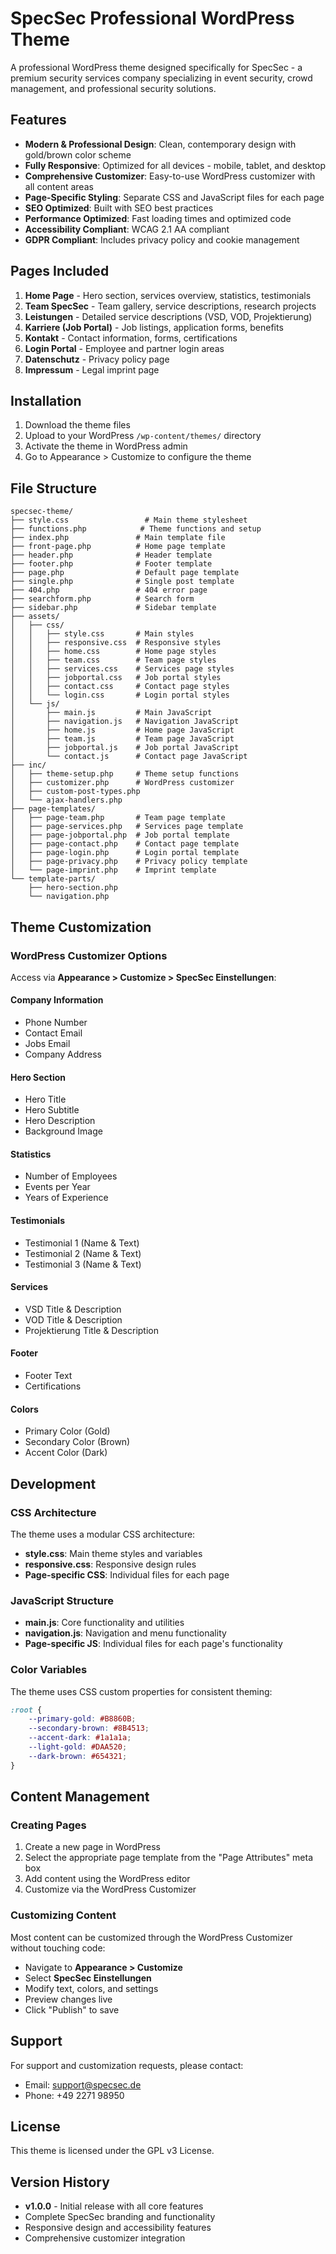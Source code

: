 # SpecSec Professional WordPress Theme

A professional WordPress theme designed specifically for SpecSec - a premium security services company specializing in event security, crowd management, and professional security solutions.

## Features

- **Modern & Professional Design**: Clean, contemporary design with gold/brown color scheme
- **Fully Responsive**: Optimized for all devices - mobile, tablet, and desktop
- **Comprehensive Customizer**: Easy-to-use WordPress customizer with all content areas
- **Page-Specific Styling**: Separate CSS and JavaScript files for each page
- **SEO Optimized**: Built with SEO best practices
- **Performance Optimized**: Fast loading times and optimized code
- **Accessibility Compliant**: WCAG 2.1 AA compliant
- **GDPR Compliant**: Includes privacy policy and cookie management

## Pages Included

1. **Home Page** - Hero section, services overview, statistics, testimonials
2. **Team SpecSec** - Team gallery, service descriptions, research projects
3. **Leistungen** - Detailed service descriptions (VSD, VOD, Projektierung)
4. **Karriere (Job Portal)** - Job listings, application forms, benefits
5. **Kontakt** - Contact information, forms, certifications
6. **Login Portal** - Employee and partner login areas
7. **Datenschutz** - Privacy policy page
8. **Impressum** - Legal imprint page

## Installation

1. Download the theme files
2. Upload to your WordPress `/wp-content/themes/` directory
3. Activate the theme in WordPress admin
4. Go to Appearance > Customize to configure the theme

## File Structure

```
specsec-theme/
├── style.css                 # Main theme stylesheet
├── functions.php            # Theme functions and setup
├── index.php               # Main template file
├── front-page.php          # Home page template
├── header.php              # Header template
├── footer.php              # Footer template
├── page.php                # Default page template
├── single.php              # Single post template
├── 404.php                 # 404 error page
├── searchform.php          # Search form
├── sidebar.php             # Sidebar template
├── assets/
│   ├── css/
│   │   ├── style.css       # Main styles
│   │   ├── responsive.css  # Responsive styles
│   │   ├── home.css        # Home page styles
│   │   ├── team.css        # Team page styles
│   │   ├── services.css    # Services page styles
│   │   ├── jobportal.css   # Job portal styles
│   │   ├── contact.css     # Contact page styles
│   │   └── login.css       # Login portal styles
│   └── js/
│       ├── main.js         # Main JavaScript
│       ├── navigation.js   # Navigation JavaScript
│       ├── home.js         # Home page JavaScript
│       ├── team.js         # Team page JavaScript
│       ├── jobportal.js    # Job portal JavaScript
│       └── contact.js      # Contact page JavaScript
├── inc/
│   ├── theme-setup.php     # Theme setup functions
│   ├── customizer.php      # WordPress customizer
│   ├── custom-post-types.php
│   └── ajax-handlers.php
├── page-templates/
│   ├── page-team.php       # Team page template
│   ├── page-services.php   # Services page template
│   ├── page-jobportal.php  # Job portal template
│   ├── page-contact.php    # Contact page template
│   ├── page-login.php      # Login portal template
│   ├── page-privacy.php    # Privacy policy template
│   └── page-imprint.php    # Imprint template
└── template-parts/
    ├── hero-section.php
    └── navigation.php
```

## Theme Customization

### WordPress Customizer Options

Access via **Appearance > Customize > SpecSec Einstellungen**:

#### Company Information
- Phone Number
- Contact Email
- Jobs Email
- Company Address

#### Hero Section
- Hero Title
- Hero Subtitle
- Hero Description
- Background Image

#### Statistics
- Number of Employees
- Events per Year
- Years of Experience

#### Testimonials
- Testimonial 1 (Name & Text)
- Testimonial 2 (Name & Text)
- Testimonial 3 (Name & Text)

#### Services
- VSD Title & Description
- VOD Title & Description
- Projektierung Title & Description

#### Footer
- Footer Text
- Certifications

#### Colors
- Primary Color (Gold)
- Secondary Color (Brown)
- Accent Color (Dark)

## Development

### CSS Architecture

The theme uses a modular CSS architecture:

- **style.css**: Main theme styles and variables
- **responsive.css**: Responsive design rules
- **Page-specific CSS**: Individual files for each page

### JavaScript Structure

- **main.js**: Core functionality and utilities
- **navigation.js**: Navigation and menu functionality
- **Page-specific JS**: Individual files for each page's functionality

### Color Variables

The theme uses CSS custom properties for consistent theming:

```css
:root {
    --primary-gold: #B8860B;
    --secondary-brown: #8B4513;
    --accent-dark: #1a1a1a;
    --light-gold: #DAA520;
    --dark-brown: #654321;
}
```

## Content Management

### Creating Pages

1. Create a new page in WordPress
2. Select the appropriate page template from the "Page Attributes" meta box
3. Add content using the WordPress editor
4. Customize via the WordPress Customizer

### Customizing Content

Most content can be customized through the WordPress Customizer without touching code:

- Navigate to **Appearance > Customize**
- Select **SpecSec Einstellungen**
- Modify text, colors, and settings
- Preview changes live
- Click "Publish" to save

## Support

For support and customization requests, please contact:
- Email: support@specsec.de
- Phone: +49 2271 98950

## License

This theme is licensed under the GPL v3 License.

## Version History

- **v1.0.0** - Initial release with all core features
- Complete SpecSec branding and functionality
- Responsive design and accessibility features
- Comprehensive customizer integration